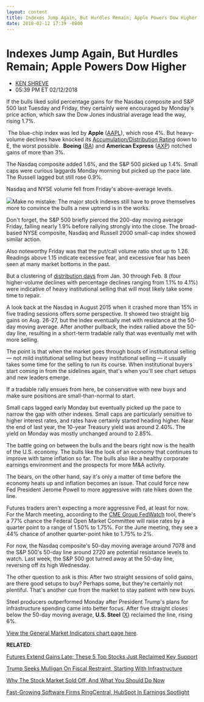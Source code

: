 ```yaml
---
layout: content
title: Indexes Jump Again, But Hurdles Remain; Apple Powers Dow Higher
date: 2018-02-12 17:39 -0800
---
```



Indexes Jump Again, But Hurdles Remain; Apple Powers Dow Higher
================================================================




* [KEN SHREVE](https://www.investors.com/author/shrevek/ "Posts by KEN SHREVE")
* 05:39 PM ET 02/12/2018




If the bulls liked solid percentage gains for the Nasdaq composite and S&P 500 last Tuesday and Friday, they certainly were encouraged by Monday's price action, which saw the Dow Jones industrial average lead the way, rising 1.7%.




 The blue-chip index was led by **Apple** ([AAPL](https://research.investors.com/quote.aspx?symbol=AAPL)), which rose 4%. But heavy-volume declines have knocked its [Accumulation/Distribution Rating](https://www.investors.com/ibd-university/find-evaluate-stocks/exclusive-ratings/) down to E, the worst possible.  **Boeing** ([BA](https://research.investors.com/quote.aspx?symbol=BA)) and **American Express** ([AXP](https://research.investors.com/quote.aspx?symbol=AXP)) notched gains of more than 3%.


The Nasdaq composite added 1.6%, and the S&P 500 picked up 1.4%. Small caps were curious laggards Monday morning but picked up the pace late. The Russell lagged but still rose 0.9%.


Nasdaq and NYSE volume fell from Friday's above-average levels.


![](https://www.investors.com/wp-content/uploads/2018/02/MP021217-233x300.jpg)Make no mistake: The major stock indexes still have to prove themselves more to convince the bulls a new uptrend is in the works.


Don't forget, the S&P 500 briefly pierced the 200-day moving average Friday, falling nearly 1.9% before rallying strongly into the close. The broad-based NYSE composite, Nasdaq and Russell 2000 small-cap index showed similar action.


Also noteworthy Friday was that the put/call volume ratio shot up to 1.26. Readings above 1.15 indicate excessive fear, and excessive fear has been seen at many market bottoms in the past.


But a clustering of [distribution days](https://www.investors.com/ibd-university/market-timing/market-tops/) from Jan. 30 through Feb. 8 (four higher-volume declines with percentage declines ranging from 1.1% to 4.1%) were indicative of heavy institutional selling that will most likely take some time to repair.


A look back at the Nasdaq in August 2015 when it crashed more than 15% in five trading sessions offers some perspective. It showed two straight big gains on Aug. 26-27, but the index eventually met with resistance at the 50-day moving average. After another pullback, the index rallied above the 50-day line, resulting in a short-term tradable rally that was eventually met with more selling.


The point is that when the market goes through bouts of institutional selling — not mild institutional selling but heavy institutional selling — it usually takes some time for the selling to run its course. When institutional buyers start coming in from the sidelines again, that's when you'll see chart setups and new leaders emerge.


If a tradable rally ensues from here, be conservative with new buys and make sure positions are small-than-normal to start.


Small caps lagged early Monday but eventually picked up the pace to narrow the gap with other indexes. Small caps are particularly sensitive to higher interest rates, and rates have certainly started heading higher. Near the end of last year, the 10-year Treasury yield was around 2.40%. The yield on Monday was mostly unchanged around to 2.85%.


The battle going on between the bulls and the bears right now is the health of the U.S. economy. The bulls like the look of an economy that continues to improve with tame inflation so far. The bulls also like a healthy corporate earnings environment and the prospects for more M&A activity.


The bears, on the other hand, say it's only a matter of time before the economy heats up and inflation becomes an issue. That could force new Fed President Jerome Powell to more aggressive with rate hikes down the line.


Futures traders aren't expecting a more aggressive Fed, at least for now. For the March meeting, according to the [CME Group FedWatch](http://www.cmegroup.com/trading/interest-rates/countdown-to-fomc.html/) tool, there's a 77% chance the Federal Open Market Committee will raise rates by a quarter point to a range of 1.50% to 1.75%. For the June meeting, they see a 44% chance of another quarter-point hike to 1.75% to 2%.


For now, the Nasdaq composite's 50-day moving average around 7078 and the S&P 500's 50-day line around 2720 are potential resistance levels to watch. Last week, the S&P 500 got turned away at the 50-day line, reversing off its high Wednesday.


The other question to ask is this: After two straight sessions of solid gains, are there good setups to buy? Perhaps some, but they're certainly not plentiful. That's another cue from the market to stay patient with new buys.


Steel producers outperformed Monday after President Trump's plans for infrastructure spending came into better focus. After five straight closes below the 50-day moving average, **U.S. Steel** ([X](https://research.investors.com/quote.aspx?symbol=X)) reclaimed the line, rising 6%.


[View the General Market Indicators chart page here](https://www.investors.com/wp-content/uploads/2018/02/IBD1202152504GMI.pdf).


**RELATED**:


[Futures Extend Gains Late; These 5 Top Stocks Just Reclaimed Key Support](https://www.investors.com/market-trend/stock-market-today/visa-square-lead-these-5-stocks-reclaiming-this-key-support-line-sp-500-dow-jones-futures/)


[Trump Seeks Mulligan On Fiscal Restraint, Starting With Infrastructure](https://www.investors.com/news/economy/trump-budget-seeks-mulligan-fiscal-restraint-starting-infrastructure/)


[Why The Stock Market Sold Off, And What You Should Do Now](https://www.investors.com/news/stock-market-correction-what-to-do/)


[Fast-Growing Software Firms RingCentral, HubSpot In Earnings Spotlight](https://www.investors.com/research/earnings-preview/enterprise-software-names-ringcentral-hubspot-earnings-spotlight/)


 




